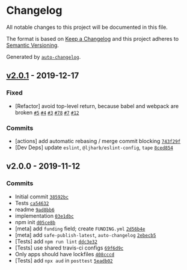 # Changelog

All notable changes to this project will be documented in this file.

The format is based on [Keep a Changelog](https://keepachangelog.com/en/1.0.0/)
and this project adheres to [Semantic Versioning](https://semver.org/spec/v2.0.0.html).

Generated by [`auto-changelog`](https://github.com/CookPete/auto-changelog).

## [v2.0.1](https://github.com/inspect-js/is-map/compare/v2.0.0...v2.0.1) - 2019-12-17

### Fixed

- [Refactor] avoid top-level return, because babel and webpack are broken [`#5`](https://github.com/inspect-js/is-map/issues/5) [`#4`](https://github.com/inspect-js/is-map/issues/4) [`#3`](https://github.com/inspect-js/is-map/issues/3) [`#78`](https://github.com/inspect-js/node-deep-equal/issues/78) [`#7`](https://github.com/es-shims/Promise.allSettled/issues/7) [`#12`](https://github.com/airbnb/js-shims/issues/12)

### Commits

- [actions] add automatic rebasing / merge commit blocking [`743f29f`](https://github.com/inspect-js/is-map/commit/743f29fc527b4a8a56a7045ad3d56ecfc798b1a3)
- [Dev Deps] update `eslint`, `@ljharb/eslint-config`, `tape` [`8ced854`](https://github.com/inspect-js/is-map/commit/8ced854c842c86cb126b86618cb4f90ef6a04f2b)

## v2.0.0 - 2019-11-12

### Commits

- Initial commit [`38592bc`](https://github.com/inspect-js/is-map/commit/38592bcb928d97b244cca6cee91142a44bcf5ab1)
- Tests [`ca54632`](https://github.com/inspect-js/is-map/commit/ca546326943385052e8b5a04377f1f8b110b7306)
- readme [`9ad8bb6`](https://github.com/inspect-js/is-map/commit/9ad8bb6bc2fb295ada21e1cd901c89aa55acad37)
- implementation [`03e1dbc`](https://github.com/inspect-js/is-map/commit/03e1dbc64eb09e6caba919c9ae5662992f0a9b52)
- npm init [`d05ce8b`](https://github.com/inspect-js/is-map/commit/d05ce8b0ad797c97ed23a7730a9e211e5fe0fe92)
- [meta] add `funding` field; create `FUNDING.yml` [`2d56b4e`](https://github.com/inspect-js/is-map/commit/2d56b4e2a44e6eb4557d9d192a863c92b68c6597)
- [meta] add `safe-publish-latest`, `auto-changelog` [`2ebecb5`](https://github.com/inspect-js/is-map/commit/2ebecb5a3fe5fa682d5d04d1cd87f4d88ba22ec9)
- [Tests] add `npm run lint` [`ddc3e32`](https://github.com/inspect-js/is-map/commit/ddc3e320c3d181b9111dd3a86df486604710e08c)
- [Tests] use shared travis-ci configs [`69f6d9c`](https://github.com/inspect-js/is-map/commit/69f6d9c52a06dda27419eb41572b8db6009f6d49)
- Only apps should have lockfiles [`408cccd`](https://github.com/inspect-js/is-map/commit/408cccdc824c017547573d816b2201e9cfb9a292)
- [Tests] add `npx aud` in `posttest` [`5eadb02`](https://github.com/inspect-js/is-map/commit/5eadb02075754732df3532bc2e98ca6307c46537)
